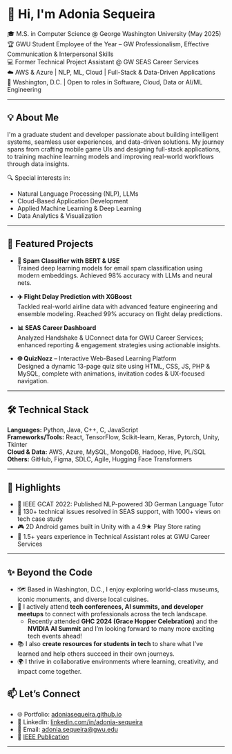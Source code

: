 # 👋 Hi, I'm Adonia Sequeira

🎓 M.S. in Computer Science @ George Washington University (May 2025)  
🏆 GWU Student Employee of the Year – GW Professionalism, Effective Communication & Interpersonal Skills  
💻 Former Technical Project Assistant @ GW SEAS Career Services  
☁️ AWS & Azure | NLP, ML, Cloud | Full-Stack & Data-Driven Applications  
📍 Washington, D.C. | Open to roles in Software, Cloud, Data or AI/ML Engineering

---

## 💡 About Me

I'm a graduate student and developer passionate about building intelligent systems, seamless user experiences, and data-driven solutions. My journey spans from crafting mobile game UIs and designing full-stack applications, to training machine learning models and improving real-world workflows through data insights.

🔍 Special interests in:
- Natural Language Processing (NLP), LLMs
- Cloud-Based Application Development
- Applied Machine Learning & Deep Learning
- Data Analytics & Visualization

---

## 🚀 Featured Projects

- **📧 Spam Classifier with BERT & USE**  
  Trained deep learning models for email spam classification using modern embeddings. Achieved 98% accuracy with LLMs and neural nets.

- **✈️ Flight Delay Prediction with XGBoost**  
  Tackled real-world airline data with advanced feature engineering and ensemble modeling. Reached 99% accuracy on flight delay predictions.

- **📊 SEAS Career Dashboard**  
  Analyzed Handshake & UConnect data for GWU Career Services; enhanced reporting & engagement strategies using actionable insights.

- **🌐 QuizNozz** – Interactive Web-Based Learning Platform  
  Designed a dynamic 13-page quiz site using HTML, CSS, JS, PHP & MySQL, complete with animations, invitation codes & UX-focused navigation.

---

## 🛠️ Technical Stack

**Languages:** Python, Java, C++, C, JavaScript  
**Frameworks/Tools:** React, TensorFlow, Scikit-learn, Keras, Pytorch, Unity, Tkinter  
**Cloud & Data:** AWS, Azure, MySQL, MongoDB, Hadoop, Hive, PL/SQL  
**Others:** GitHub, Figma, SDLC, Agile, Hugging Face Transformers

---

## 🏅 Highlights

- 📜 IEEE GCAT 2022: Published NLP-powered 3D German Language Tutor  
- 🧪 130+ technical issues resolved in SEAS support, with 1000+ views on tech case study  
- 🎮 2D Android games built in Unity with a 4.9★ Play Store rating  
- 💼 1.5+ years experience in Technical Assistant roles at GWU Career Services

---
## ✨ Beyond the Code

- 🗺️ Based in Washington, D.C., I enjoy exploring world-class museums, iconic monuments, and diverse local cuisines.  
- 🤝 I actively attend **tech conferences, AI summits, and developer meetups** to connect with professionals across the tech landscape.  
  - Recently attended **GHC 2024 (Grace Hopper Celebration)** and the **NVIDIA AI Summit** and I’m looking forward to many more exciting tech events ahead!  
- 📚 I also **create resources for students in tech** to share what I’ve learned and help others succeed in their own journeys.  
- 🌍 I thrive in collaborative environments where learning, creativity, and impact come together.

## 📫 Let’s Connect

- 🌐 Portfolio: [adoniasequeira.github.io](https://adoniasequeira.github.io/Adonia_Sequeira.github.io/)  
- 🔗 LinkedIn: [linkedin.com/in/adonia-sequeira](https://www.linkedin.com/in/adonia-sequeira)  
- 📧 Email: adonia.sequeira@gwu.edu  
- 📄 [IEEE Publication](https://ieeexplore.ieee.org/document/9971979)

---
